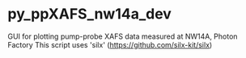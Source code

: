 # py_ppXAFS_nw14a_dev
GUI for plotting pump-probe XAFS data measured at NW14A, Photon Factory
This script uses 'silx' (https://github.com/silx-kit/silx)
